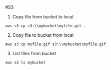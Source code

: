 #S3

1. Copy file from bucket to local

```shell
aws s3 cp s3:\\mybucket\myfile.git .
```

2. Copy file to bucket from local

```shell
aws s3 cp myfile.gif s3:\\mybucket\myfile.gif
```

3. List files from bucket

```shell
aws s3 ls mybucket
```